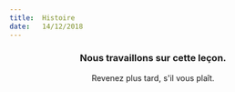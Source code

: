 ```yaml
---
title:  Histoire
date:   14/12/2018
---
```


### <center>Nous travaillons sur cette leçon.</center>
<center>Revenez plus tard, s'il vous plaît.</center>